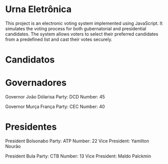 # Urna Eletrônica

This project is an electronic voting system implemented using JavaScript. It simulates the voting process for both gubernatorial and presidential candidates. 
The system allows voters to select their preferred candidates from a predefined list and cast their votes securely.

# Candidatos

# Governadores

Governor João Dólarisa
Party: DCD
Number: 45

Governor Murça França
Party: CEC
Number: 40

# Presidentes

President Bolsonabo
Party: ATP
Number: 22
Vice President: Yamilton Nourão

President Bula
Party: CTB
Number: 13
Vice President: Maldo Palckmin
